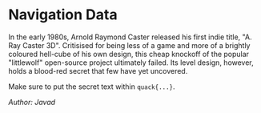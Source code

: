 # Navigation Data

In the early 1980s, Arnold Raymond Caster released his first indie title, "A. Ray Caster 3D". Critisised for being less of a game and more of a brightly coloured hell-cube of his own design, this cheap knockoff of the popular "littlewolf" open-source project ultimately failed. Its level design, however, holds a blood-red secret that few have yet uncovered. 

Make sure to put the secret text within `quack{...}`.

*Author: Javad*